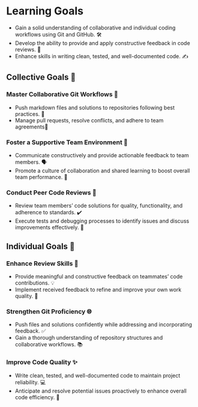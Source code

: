 # Learning Goals

- Gain a solid understanding of collaborative and individual coding workflows using Git and GitHub. 🛠️  
- Develop the ability to provide and apply constructive feedback in code reviews. 💬  
- Enhance skills in writing clean, tested, and well-documented code. ✍️  

## Collective Goals 🌟

### Master Collaborative Git Workflows 🚀  

- Push markdown files and solutions to repositories following best practices. 📂  
- Manage pull requests, resolve conflicts, and adhere to team agreements🔄  

### Foster a Supportive Team Environment 🤝  

- Communicate constructively and provide actionable feedback to team members. 🗣️  
- Promote a culture of collaboration and shared learning to boost overall team performance. 🌱  

### Conduct Peer Code Reviews 👀  

- Review team members’ code solutions for quality, functionality, and adherence to standards. ✔️  
- Execute tests and debugging processes to identify issues and discuss improvements effectively. 🐞  

## Individual Goals 🎯

### Enhance Review Skills 📝  

- Provide meaningful and constructive feedback on teammates’ code contributions. 💡  
- Implement received feedback to refine and improve your own work quality. 🔧  

### Strengthen Git Proficiency 🌐  

- Push files and solutions confidently while addressing and incorporating feedback. ✅  
- Gain a thorough understanding of repository structures and collaborative workflows. 📚  

### Improve Code Quality ✨  

- Write clean, tested, and well-documented code to maintain project reliability. 💻  
- Anticipate and resolve potential issues proactively to enhance overall code efficiency. 🧠  
